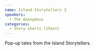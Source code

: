 ```yaml
---
name: Island Storytellers 3
speakers:
  - The Anonymous
categories:
  - Story shorts (15min)
---
```


Pop-up tales from the Island Storytellers.